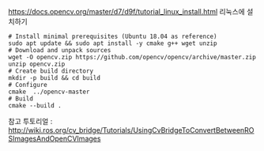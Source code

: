 
https://docs.opencv.org/master/d7/d9f/tutorial_linux_install.html
리눅스에 설치하기
```
# Install minimal prerequisites (Ubuntu 18.04 as reference)
sudo apt update && sudo apt install -y cmake g++ wget unzip
# Download and unpack sources
wget -O opencv.zip https://github.com/opencv/opencv/archive/master.zip
unzip opencv.zip
# Create build directory
mkdir -p build && cd build
# Configure
cmake  ../opencv-master
# Build
cmake --build .
```


참고 투토리얼 :
http://wiki.ros.org/cv_bridge/Tutorials/UsingCvBridgeToConvertBetweenROSImagesAndOpenCVImages
